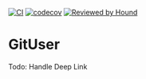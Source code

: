 [![CI](https://github.com/eren-celik/GitUser/actions/workflows/swift.yml/badge.svg)](https://github.com/eren-celik/GitUser/actions/workflows/swift.yml)
[![codecov](https://codecov.io/gh/eren-celik/GitUser/branch/master/graph/badge.svg?token=H6BCC46J2U)](https://codecov.io/gh/eren-celik/GitUser)
[![Reviewed by Hound](https://img.shields.io/badge/Reviewed_by-Hound-8E64B0.svg)](https://houndci.com)

# GitUser


Todo:
Handle Deep Link
